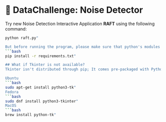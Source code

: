 # 🧪 DataChallenge: Noise Detector

Try new Noise Detection Interactive Application **RAFT** using the following command:

```bash
python raft.py"

But before running the program, please make sure that python's modules are installed usign the command.
```bash
pip install -r requirements.txt"

## What if Tkinter is not available?
Tkinter isn't distributed through pip; It comes pre-packaged with Python but if it didn't come pre-packaged with Python, you have to get it from:

Ubuntu
```bash
sudo apt-get install python3-tk" 
Fedora
```bash
sudo dnf install python3-tkinter"
MacOS
```bash
brew install python-tk"
